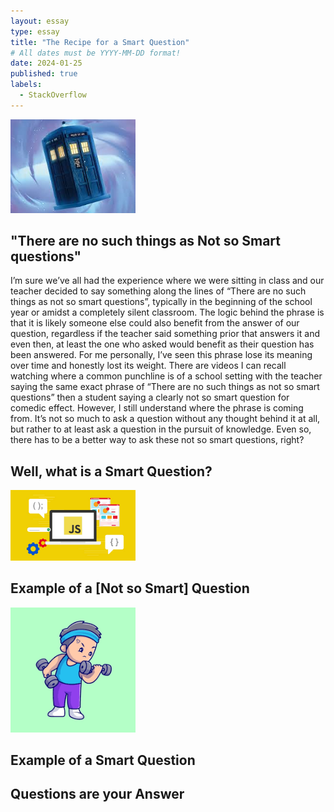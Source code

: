 ```yaml
---
layout: essay
type: essay
title: "The Recipe for a Smart Question"
# All dates must be YYYY-MM-DD format!
date: 2024-01-25
published: true
labels:
  - StackOverflow
---
```


<img width="200px" class="rounded float-start pe-4" src="../img/javascriptimg3.jpeg">


## "There are no such things as Not so Smart questions"

I’m sure we’ve all had the experience where we were sitting in class and our teacher decided to say something along the lines of “There are no such things as not so smart questions”, typically in the beginning of the school year or amidst a completely silent classroom. The logic behind the phrase is that it is likely someone else could also benefit from the answer of our question, regardless if the teacher said something prior that answers it and even then, at least the one who asked would benefit as their question has been answered. 
For me personally, I’ve seen this phrase lose its meaning over time and honestly lost its weight. There are videos I can recall watching where a common punchline is of a school setting with the teacher saying the same exact phrase of “There are no such things as not so smart questions” then a student saying a clearly not so smart question for comedic effect. However, I still understand where the phrase is coming from. It’s not so much to ask a question without any thought behind it at all, but rather to at least ask a question in the pursuit of knowledge. Even so, there has to be a better way to ask these not so smart questions, right?


## Well, what is a Smart Question?

<img width="200px" class="rounded float-start pe-4" src="../img/javascripticon.jpeg">


## Example of a [Not so Smart] Question

<img width="200px" class="rounded float-start pe-4" src="../img/javascriptimg2.png">


## Example of a Smart Question



## Questions are your Answer





